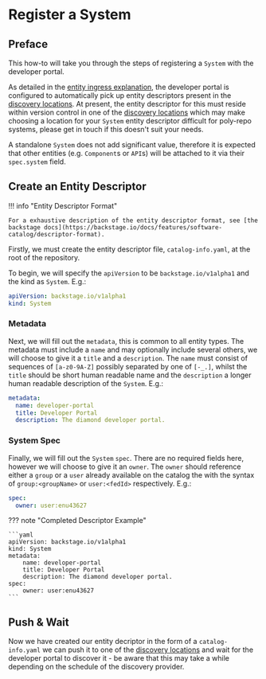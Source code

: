 # Register a System

## Preface

This how-to will take you through the steps of registering a `System` with the developer portal.

As detailed in the [entity ingress explanation](../explanations/entity-ingress.md), the developer portal is configured to automatically pick up entity descriptors present in the [discovery locations](../references/discovery-locations.md). At present, the entity descriptor for this must reside within version control in one of the [discovery locations](../references/discovery-locations.md) which may make choosing a location for your `System` entity descriptor difficult for poly-repo systems, please get in touch if this doesn't suit your needs.

A standalone `System` does not add significant value, therefore it is expected that other entities (e.g. `Component`s or `API`s) will be attached to it via their `spec.system` field.

## Create an Entity Descriptor

!!! info "Entity Descriptor Format"

    For a exhaustive description of the entity descriptor format, see [the backstage docs](https://backstage.io/docs/features/software-catalog/descriptor-format).

Firstly, we must create the entity descriptor file, `catalog-info.yaml`, at the root of the repository.

To begin, we will specify the `apiVersion` to be `backstage.io/v1alpha1` and the kind as `System`. E.g.:

```yaml
apiVersion: backstage.io/v1alpha1
kind: System
```

### Metadata

Next, we will fill out the `metadata`, this is common to all entity types. The metadata must include a `name` and may optionally include several others, we will choose to give it a `title` and a `description`. The `name` must consist of sequences of `[a-z0-9A-Z]` possibly separated by one of `[-_.]`, whilst the `title` should be short human readable name and the `description` a longer human readable description of the `System`. E.g.:

```yaml
metadata:
  name: developer-portal
  title: Developer Portal
  description: The diamond developer portal.
```

### System Spec

Finally, we will fill out the `System` `spec`. There are no required fields here, however we will choose to give it an `owner`. The `owner` should reference either a `group` or a `user` already available on the catalog the with the syntax of `group:<groupName>` or `user:<fedId>` respectively. E.g.:

```yaml
spec:
  owner: user:enu43627
```

??? note "Completed Descriptor Example"

    ```yaml
    apiVersion: backstage.io/v1alpha1
    kind: System
    metadata:
        name: developer-portal
        title: Developer Portal
        description: The diamond developer portal.
    spec:
        owner: user:enu43627
    ```

## Push & Wait

Now we have created our entity decriptor in the form of a `catalog-info.yaml` we can push it to one of the [discovery locations](../references/discovery-locations.md) and wait for the developer portal to discover it - be aware that this may take a while depending on the schedule of the discovery provider.
